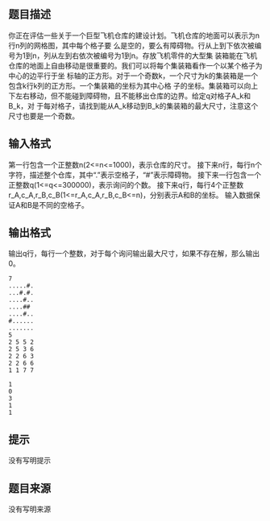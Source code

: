 


## 题目描述
你正在评估一些关于一个巨型飞机仓库的建设计划。飞机仓库的地面可以表示为n行n列的网格图，其中每个格子要
么是空的，要么有障碍物。行从上到下依次被编号为1到n，列从左到右依次被编号为1到n。存放飞机零件的大型集
装箱能在飞机仓库的地面上自由移动是很重要的。我们可以将每个集装箱看作一个以某个格子为中心的边平行于坐
标轴的正方形。对于一个奇数k，一个尺寸为k的集装箱是一个包含k行k列的正方形。一个集装箱的坐标为其中心格
子的坐标。集装箱可以向上下左右移动，但不能碰到障碍物，且不能移出仓库的边界。给定q对格子A_k和B_k，对
于每对格子，请找到能从A_k移动到B_k的集装箱的最大尺寸，注意这个尺寸也要是一个奇数。
## 输入格式
第一行包含一个正整数n(2<=n<=1000)，表示仓库的尺寸。
接下来n行，每行n个字符，描述整个仓库，其中“.”表示空格子，“#”表示障碍物。
接下来一行包含一个正整数q(1<=q<=300000)，表示询问的个数。
接下来q行，每行4个正整数r_A,c_A,r_B,c_B(1<=r_A,c_A,r_B,c_B<=n)，分别表示A和B的坐标。
输入数据保证A和B是不同的空格子。
## 输出格式
输出q行，每行一个整数，对于每个询问输出最大尺寸，如果不存在解，那么输出0。

```input1
7
.....#.
...#.#.
....#..
....##
....#..
#......
.......
5
2 5 5 2
2 5 3 6
2 2 6 3
2 2 6 6
1 1 7 7

```
```output1
1
0
3
1
1
```

## 提示
没有写明提示
## 题目来源
没有写明来源


